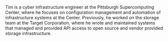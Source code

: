 Tim is a cyber infrastructure engineer at the Pittsburgh Supercomputing Center, where he focuses on configuration management and automation of infrastructure systems at the Center. Previously, he worked on the storage team at the Target Corporation, where he wrote and maintained systems that managed and provided API access to open source and vendor provided storage infrastructure.
